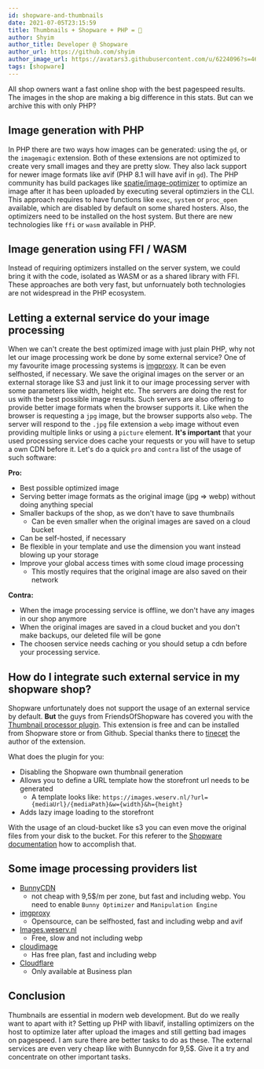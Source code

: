 ```yaml
---
id: shopware-and-thumbnails
date: 2021-07-05T23:15:59
title: Thumbnails + Shopware + PHP = 🙉
author: Shyim
author_title: Developer @ Shopware
author_url: https://github.com/shyim
author_image_url: https://avatars3.githubusercontent.com/u/6224096?s=460&u=18be3a2d46f07dd42fc2b6dee9b4b9b68bca28d2&v=4
tags: [shopware]
---
```


All shop owners want a fast online shop with the best pagespeed results. The images in the shop are making a big difference in this stats.
But can we archive this with only PHP?

## Image generation with PHP

In PHP there are two ways how images can be generated: using the `gd`, or the `imagemagic` extension. Both of these extensions are not optimized to create very small images and they are pretty slow. They also lack support for newer image formats like avif (PHP 8.1 will have avif in `gd`).
The PHP community has build packages like [spatie/image-optimizer](https://github.com/spatie/image-optimizer) to optimize an image after it has been uploaded by executing several optimziers in the CLI. This approach requires to have functions like `exec`, `system` or `proc_open` available, which are disabled by default on some shared hosters. Also, the optimizers need to be installed on the host system. But there are new technologies like `ffi` or `wasm` available in PHP.

## Image generation using FFI / WASM

Instead of requiring optimizers installed on the server system, we could bring it with the code, isolated as WASM or as a shared library with FFI.
These approaches are both very fast, but unfornuately both technologies are not widespread in the PHP ecosystem.

## Letting a external service do your image processing

When we can't create the best optimized image with just plain PHP, why not let our image processing work be done by some external service? One of my favourite image processing systems is [imgproxy](https://imgproxy.net/). It can be even selfhosted, if necessary. We save the original images on the server or an external storage like S3 and just link it to our image processing server with some parameters like width, height etc. The servers are doing the rest for us with the best possible image results.
Such servers are also offering to provide better image formats when the browser supports it. Like when the browser is requesting a `jpg` image, but the browser supports also `webp`. The server will respond to the `.jpg` file extension a `webp` image without even providing multiple links or using a `picture` element.
**It's important** that your used processing service does cache your requests or you will have to setup a own CDN before it.
Let's do a quick `pro` and `contra` list of the usage of such software:

**Pro:**

- Best possible optimized image
- Serving better image formats as the original image (jpg => webp) without doing anything special
- Smaller backups of the shop, as we don't have to save thumbnails
    - Can be even smaller when the original images are saved on a cloud bucket
- Can be self-hosted, if necessary
- Be flexible in your template and use the dimension you want instead blowing up your storage
- Improve your global access times with some cloud image processing 
    - This mostly requires that the original image are also saved on their network

**Contra:**

- When the image processing service is offline, we don't have any images in our shop anymore
- When the original images are saved in a cloud bucket and you don't make backups, our deleted file will be gone
- The choosen service needs caching or you should setup a cdn before your processing service.

## How do I integrate such external service in my shopware shop?

Shopware unfortunately does not support the usage of an external service by default. **But** the guys from FriendsOfShopware has covered you with the [Thumbnail processor plugin](https://store.shopware.com/frosh69611263569f/thumbnailprocessor-mit-lazy-loading.html). This extension is free and can be installed from Shopware store or from Github. Special thanks there to [tinecet](https://github.com/tinect) the author of the extension.

What does the plugin for you:

- Disabling the Shopware own thumbnail generation
- Allows you to define a URL template how the storefront url needs to be generated
    - A template looks like: `https://images.weserv.nl/?url={mediaUrl}/{mediaPath}&w={width}&h={height}`
- Adds lazy image loading to the storefront

With the usage of an cloud-bucket like s3 you can even move the original files from your disk to the bucket. For this referer to the [Shopware documentation](https://developer.shopware.com/docs/guides/hosting/infrastructure/filesystem) how to accomplish that.

## Some image processing providers list

- [BunnyCDN](https://bunny.net/)
    - not cheap with 9,5$/m per zone, but fast and including webp. You need to enable `Bunny Optimizer` and `Manipulation Engine`
- [imgproxy](https://imgproxy.net)
    - Opensource, can be selfhosted, fast and including webp and avif
- [Images.weserv.nl](https://images.weserv.nl)
    - Free, slow and not including webp
- [cloudimage](https://www.cloudimage.io/en/home)
    - Has free plan, fast and including webp
- [Cloudflare](https://developers.cloudflare.com/images/)
    - Only available at Business plan

## Conclusion

Thumbnails are essential in modern web development. But do we really want to apart with it? Setting up PHP with libavif, installing optimizers on the host to optimize later after upload the images and still getting bad images on pagespeed. I am sure there are better tasks to do as these. The external services are even very cheap like with Bunnycdn for 9,5$. Give it a try and concentrate on other important tasks.  
